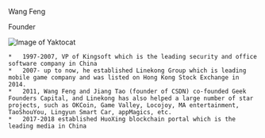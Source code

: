 
Wang Feng 

Founder

![Image of Yaktocat](/wangfeng.png)

	*	1997-2007, VP of Kingsoft which is the leading security and office software company in China
	*	2007- up to now, he established Linekong Group which is leading mobile game company and was listed on Hong Kong Stock Exchange in 2014. 
	*	2011, Wang Feng and Jiang Tao (founder of CSDN) co-founded Geek Founders Capital, and Linekong has also helped a large number of star projects, such as OKCoin, Game Valley, Locojoy, MA entertainment, TaoShouYou, Lingyun Smart Car, appMagics, etc.
	*	2017-2018 established HuoXing blockchain portal which is the leading media in China
